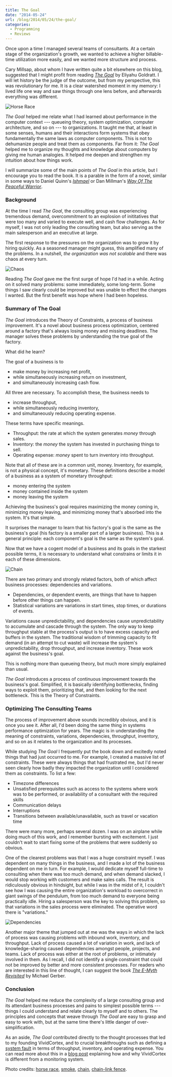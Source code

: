 ```yaml
---
title: The Goal
date: "2014-05-24"
url: /blog/2014/05/24/the-goal/
categories:
  - Programming
  - Reviews
---
```


Once upon a time I managed several teams of consultants. At a certain stage of the organization's growth, we wanted to achieve a higher billable-time utilization more easily, and we wanted more structure and process.

Cary Millsap, about whom I have written quite a bit elsewhere on this blog, suggested that I might profit from reading [*The Goal*](http://www.amazon.com/Goal-Process-Ongoing-Improvement/dp/0884271951/?tag=xaprb-20) by Eliyahu Goldratt. I will let history be the judge of the outcome, but from my perspective, this was revolutionary for me. It is a clear watershed moment in my memory: I lived life one way and saw things through one lens before, and afterwards everything was different.

![Horse Race](/media/2014/05/horse-race.jpg)

<!--more-->

*The Goal* helped me relate what I had learned about performance in the computer context --- queueing theory, system optimization, computer architecture, and so on --- to organizations. It taught me that, at least in some senses, humans and their interactions form systems that obey fundamentally the same laws as computer components. This is not to dehumanize people and treat them as components. Far from it: *The Goal* helped me to organize my thoughts and knowledge about computers by giving me human analogies. It helped me deepen and strengthen my intuition about how things work.

I will summarize some of the main points of *The Goal* in this article, but I encourage you to read the book. It is a parable in the form of a novel, similar in some ways to Daniel Quinn's [*Ishmael*](http://www.amazon.com/Ishmael-Adventure-Spirit-Daniel-Quinn/dp/0553375407/?tag=xaprb-20) or Dan Millman's [*Way Of The Peaceful Warrior*](http://www.amazon.com/Way-Peaceful-Warrior-Changes-Lives/dp/1932073205/?tag=xaprb-20).

### Background

At the time I read *The Goal*, the consulting group was experiencing tremendous demand, overcommitment to an explosion of inititatives that were too many and varied to execute well, and cash flow challenges. As for myself, I was not only leading the consulting team, but also serving as the main salesperson and an executive at large.

The first response to the pressures on the organization was to grow it by hiring quickly.
As a seasoned manager might guess, this amplified many of the problems. In a nutshell, *the organization was not scalable* and there was chaos at every turn.

![Chaos][smoke]

Reading *The Goal* gave me the first surge of hope I'd had in a while. Acting on it solved many problems: some immediately, some long-term. Some things I saw clearly could be improved but was unable to effect the changes I wanted. But the first benefit was hope where I had been hopeless.

### Summary of The Goal

*The Goal* introduces the Theory of Constraints, a process of business
improvement. It's a novel about business process optimization, centered around a
factory that's always losing money and missing deadlines.
The manager solves these problems by understanding the true goal of the
factory.

What did he learn?

The goal of a business is to

  - make money by increasing net profit,
  - while simultaneously increasing return on investment,
  - and simultaneously increasing cash flow.

All three are necessary.  To accomplish these, the
business needs to

  - increase throughput,
  - while simultaneously reducing inventory,
  - and simultaneously reducing operating expense.

These terms have specific meanings.

  -  Throughput: the rate at which the system generates *money*
     through sales.
  -  Inventory: the *money* the system has invested in
     purchasing things to sell.
  -  Operating expense: *money* spent to turn inventory into
     throughput.

Note that all of these are in a common unit, money. Inventory, for example, is not a physical concept, it's monetary. These definitions describe a model of a business as a system of monetary throughput:

  - money entering the system
  - money contained inside the system
  - money leaving the system

Achieving the business's goal requires maximizing the money coming in, minimizing money leaving, and minimizing money that's absorbed into the system. It's that simple.

It surprises the manager to learn that his factory's goal is the same as the
business's goal (his factory is a smaller part of a larger business). This is a
general principle: each component's goal is the same as the system's goal.

Now that we have a cogent model of a business and its goals in the starkest possible terms, it is necessary to understand what constrains or limits it in each of these dimensions.

![Chain][chain]

There are two primary and strongly related factors, both of which affect business processes: dependencies and variations.

* Dependencies, or dependent events, are things that have to happen before other things can happen.
* Statistical variations are variations in start times, stop times, or durations of events.

Variations cause unpredictability, and dependencies cause unpredictability to accumulate and cascade through the system. The only way to keep throughput stable at the process's output is to have excess capacity and buffers in the system. The traditional wisdom of trimming capacity to fit demand (in an attempt to cut waste) will increase the system's unpredictability, drop throughput, and increase inventory. These work against the business's goal.

This is nothing more than queueing theory, but much more simply explained than usual.

_The Goal_ introduces a process of continuous improvement towards
the business's goal.  Simplified, it is basically identifying bottlenecks, finding ways to exploit them, prioritizing that, and then looking for the next bottleneck. This is the Theory of Constraints.

### Optimizing The Consulting Teams

The process of improvement above sounds incredibly obvious, and it is once you see it. After all, I'd been doing the same thing in systems performance optimization for years. The magic is in understanding the meaning of constraints, variations, dependencies, throughput, inventory, and so on as it relates to the organization and its processes.

While studying *The Goal* I frequently put the book down and excitedly noted things that had just occurred to me. For example, I created a massive list of constraints. These were always things that had frustrated me, but I'd never seen clearly how badly they impacted the organization until I considered them as constraints. To list a few:

* Timezone differences
* Unsatisfied prerequisites such as access to the systems where work was to be performed, or availability of a consultant with the required skills
* Communication delays
* Interruptions
* Transitions between available/unavailable, such as travel or vacation time

There were many more, perhaps several dozen. I was on an airplane while doing much of this work, and I remember bursting with excitement. I just couldn't wait to start fixing some of the problems that were suddenly so obvious.

One of the clearest problems was that I was a huge constraint myself. I was dependent on many things in the business, and I made a lot of the business dependent on me in turn. For example, I would dedicate myself full-time to consulting when there was too much demand, and when demand slacked, I would stop working with customers and make sales calls. The result is ridiculously obvious in hindsight, but while I was in the midst of it, I couldn't see how I was causing the entire organization's workload to overcorrect in giant swings of the pendulum, from too much demand to everyone being practically idle. Hiring a salesperson was the key to solving this problem, so that variations in the sales process were eliminated. The operative word there is "variations."

![Dependencies][dependencies]

Another major theme that jumped out at me was the ways in which the lack of process was causing problems with inbound work, inventory, and throughput. Lack of process caused a lot of variation in work, and lack of knowledge-sharing caused dependencies amongst people, projects, and teams. Lack of process was either at the root of problems, or intimately involved in them. As I recall, I did not identify a single constraint that could not be improved by better and more consistent processes. For readers who are interested in this line of thought, I can suggest the book [*The E-Myth Revisited*](http://www.amazon.com/E-Myth-Revisited-Small-Businesses-About/dp/0887307280/?tag=xaprb-20) by Michael Gerber.

### Conclusion

*The Goal* helped me reduce the complexity of a large consulting group and its attendant business processes and pains to simplest possible terms --- things I could understand and relate clearly to myself and to others. The principles and concepts that weave through *The Goal* are easy to grasp and easy to work with, but at the same time there's little danger of over-simplification.

As an aside, *The Goal* contributed directly to the thought processes that led to my founding VividCortex, and to crucial breakthroughs such as defining a [system fault](https://vividcortex.com/blog/2014/04/24/fault-anomaly-detection/) in terms of throughput, inventory, and operating expense. You can read more about this in a [blog post][perfmgmt] explaining how and why VividCortex is different from a monitoring system.

Photo credits: [horse race](https://www.flickr.com/photos/kingstongal/6011726882/),
[smoke](https://www.flickr.com/photos/almostinfamous/4603824077/),
[chain](https://www.flickr.com/photos/intherough/3470183543),
[chain-link fence](https://www.flickr.com/photos/willmontague/3813295674/).

[perfmgmt]: https://vividcortex.com/blog/2014/04/21/monitoring-is-dead-long-live-performance-management/
[smoke]: /media/2014/05/chaos.jpg
[chain]: /media/2014/05/chain.jpg
[dependencies]: /media/2014/05/chain-link.jpg


